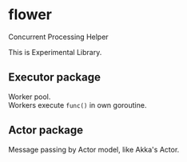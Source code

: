 # flower
Concurrent Processing Helper

This is Experimental Library.

## Executor package

Worker pool.  
Workers execute `func()` in own goroutine.

## Actor package

Message passing by Actor model, like Akka's Actor.
